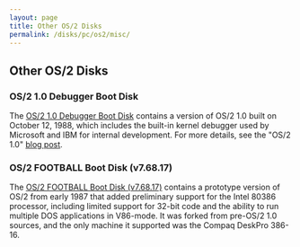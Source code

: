 ```yaml
---
layout: page
title: Other OS/2 Disks
permalink: /disks/pc/os2/misc/
---
```


Other OS/2 Disks
---

### OS/2 1.0 Debugger Boot Disk

The [OS/2 1.0 Debugger Boot Disk](/disks/pc/os2/misc/1.0/debugger/) contains a version of OS/2 1.0 built on
October 12, 1988, which includes the built-in kernel debugger used by Microsoft and IBM for internal development.
For more details, see the "OS/2 1.0" [blog post](/blog/2014/12/04/).

### OS/2 FOOTBALL Boot Disk (v7.68.17)

The [OS/2 FOOTBALL Boot Disk (v7.68.17)](/disks/pc/os2/misc/football/debugger/) contains a prototype version of OS/2
from early 1987 that added preliminary support for the Intel 80386 processor, including limited support for 32-bit code
and the ability to run multiple DOS applications in V86-mode.  It was forked from pre-OS/2 1.0 sources, and the only
machine it supported was the Compaq DeskPro 386-16.
